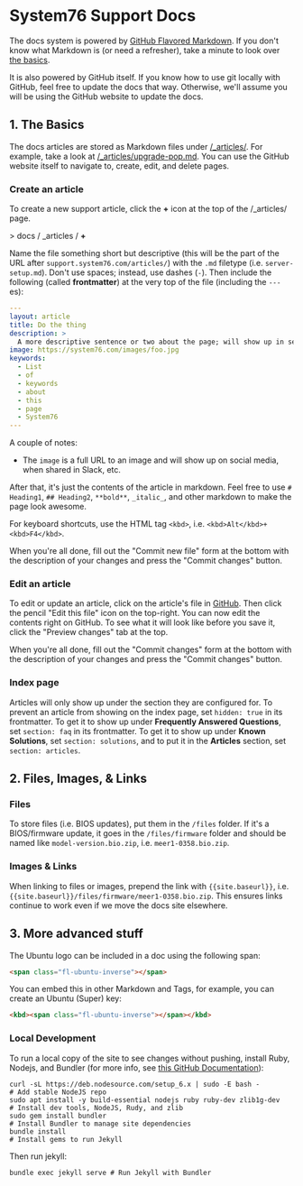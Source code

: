 # System76 Support Docs

The docs system is powered by [GitHub Flavored Markdown](https://help.github.com/articles/github-flavored-markdown/). If you don't know what Markdown is (or need a refresher), take a minute to look over [the basics](https://help.github.com/articles/markdown-basics/).

It is also powered by GitHub itself. If you know how to use git locally with GitHub, feel free to update the docs that way. Otherwise, we'll assume you will be using the GitHub website to update the docs.


## 1. The Basics

The docs articles are stored as Markdown files under [/_articles/](https://github.com/system76/docs/tree/gh-pages/_articles). For example, take a look at [/_articles/upgrade-pop.md](https://github.com/system76/docs/blob/gh-pages/_articles/upgrade-pop.md). You can use the GitHub website itself to navigate to, create, edit, and delete pages.


### Create an article

To create a new support article, click the **+** icon at the top of the /\_articles/ page.

\> docs / \_articles / **+**

Name the file something short but descriptive (this will be the part of the URL after `support.system76.com/articles/`) with the `.md` filetype (i.e. `server-setup.md`). Don't use spaces; instead, use dashes (`-`). Then include the following (called **frontmatter**) at the very top of the file (including the `---`es):

```yaml
---
layout: article
title: Do the thing
description: >
  A more descriptive sentence or two about the page; will show up in search engines and on the support home page.
image: https://system76.com/images/foo.jpg
keywords:
  - List
  - of
  - keywords
  - about
  - this
  - page
  - System76
---
```

A couple of notes:

- The `image` is a full URL to an image and will show up on social media, when shared in Slack, etc.

After that, it's just the contents of the article in markdown. Feel free to use `# Heading1`, `## Heading2`, `**bold**`, `_italic_`, and other markdown to make the page look awesome.

For keyboard shortcuts, use the HTML tag `<kbd>`, i.e. `<kbd>Alt</kbd>+<kbd>F4</kbd>`.

When you're all done, fill out the "Commit new file" form at the bottom with the description of your changes and press the "Commit changes" button.


### Edit an article

To edit or update an article, click on the article's file in [GitHub](https://github.com/system76/docs/tree/gh-pages/_articles). Then click the pencil "Edit this file" icon on the top-right. You can now edit the contents right on GitHub. To see what it will look like before you save it, click the "Preview changes" tab at the top.

When you're all done, fill out the "Commit changes" form at the bottom with the description of your changes and press the "Commit changes" button.


### Index page

Articles will only show up under the section they are configured for. To prevent an article from showing on the index page, set `hidden: true` in its frontmatter. To get it to show up under **Frequently Answered Questions**, set `section: faq` in its frontmatter. To get it to show up under **Known Solutions**, set `section: solutions`, and to put it in the **Articles** section, set `section: articles`.


## 2. Files, Images, & Links

### Files

To store files (i.e. BIOS updates), put them in the `/files` folder. If it's a BIOS/firmware update, it goes in the `/files/firmware` folder and should be named like `model-version.bio.zip`, i.e. `meer1-0358.bio.zip`.


### Images & Links

When linking to files or images, prepend the link with `{{site.baseurl}}`, i.e. `{{site.baseurl}}/files/firmware/meer1-0358.bio.zip`. This ensures links continue to work even if we move the docs site elsewhere.


## 3. More advanced stuff

The Ubuntu logo can be included in a doc using the following span:

```html
<span class="fl-ubuntu-inverse"></span>
```

You can embed this in other Markdown and Tags, for example, you can create an Ubuntu (Super) key:

```html
<kbd><span class="fl-ubuntu-inverse"></span></kbd>
```


### Local Development

To run a local copy of the site to see changes without pushing, install Ruby, Nodejs, and Bundler (for more info, see [this GitHub Documentation](https://help.github.com/articles/setting-up-your-github-pages-site-locally-with-jekyll/)):

```shell
curl -sL https://deb.nodesource.com/setup_6.x | sudo -E bash -           # Add stable NodeJS repo
sudo apt install -y build-essential nodejs ruby ruby-dev zlib1g-dev      # Install dev tools, NodeJS, Rudy, and zlib
sudo gem install bundler                                                 # Install Bundler to manage site dependencies
bundle install                                                           # Install gems to run Jekyll
```

Then run jekyll:

```shell
bundle exec jekyll serve # Run Jekyll with Bundler
```
